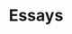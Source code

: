 ---
layout: essays
title: Essays
description: I heard you earn your thoughts by writing them down, so this is my attempt.
permalink: /essays
--- 